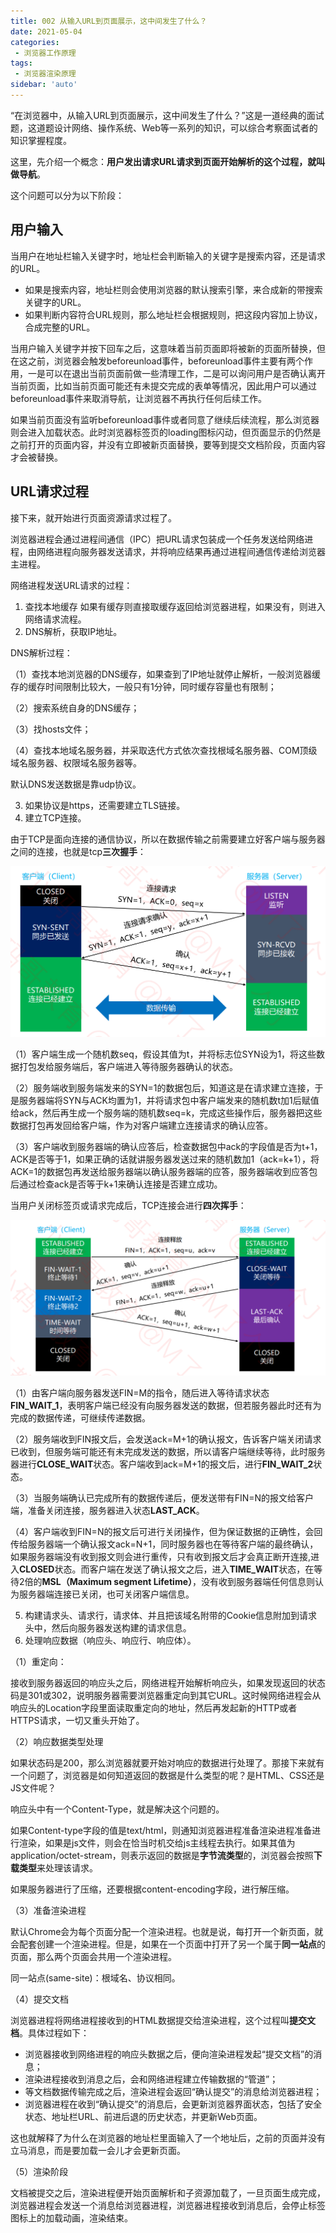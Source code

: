 ```yaml
---
title: 002 从输入URL到页面展示，这中间发生了什么？
date: 2021-05-04
categories: 
 - 浏览器工作原理
tags:
 - 浏览器渲染原理
sidebar: 'auto'
---
```


“在浏览器中，从输入URL到页面展示，这中间发生了什么？”这是一道经典的面试题，这道题设计网络、操作系统、Web等一系列的知识，可以综合考察面试者的知识掌握程度。

这里，先介绍一个概念：**用户发出请求URL请求到页面开始解析的这个过程，就叫做导航**。

这个问题可以分为以下阶段：

## 用户输入

当用户在地址栏输入关键字时，地址栏会判断输入的关键字是搜索内容，还是请求的URL。

- 如果是搜索内容，地址栏则会使用浏览器的默认搜索引擎，来合成新的带搜索关键字的URL。
- 如果判断内容符合URL规则，那么地址栏会根据规则，把这段内容加上协议，合成完整的URL。

当用户输入关键字并按下回车之后，这意味着当前页面即将被新的页面所替换，但在这之前，浏览器会触发beforeunload事件，beforeunload事件主要有两个作用，一是可以在退出当前页面前做一些清理工作，二是可以询问用户是否确认离开当前页面，比如当前页面可能还有未提交完成的表单等情况，因此用户可以通过beforeunload事件来取消导航，让浏览器不再执行任何后续工作。

如果当前页面没有监听beforeunload事件或者同意了继续后续流程，那么浏览器则会进入加载状态。此时浏览器标签页的loading图标闪动，但页面显示的仍然是之前打开的页面内容，并没有立即被新页面替换，要等到提交文档阶段，页面内容才会被替换。

## URL请求过程

接下来，就开始进行页面资源请求过程了。

浏览器进程会通过进程间通信（IPC）把URL请求包装成一个任务发送给网络进程，由网络进程向服务器发送请求，并将响应结果再通过进程间通信传递给浏览器主进程。

网络进程发送URL请求的过程：
1. 查找本地缓存 如果有缓存则直接取缓存返回给浏览器进程，如果没有，则进入网络请求流程。
2. DNS解析，获取IP地址。

DNS解析过程：

（1）查找本地浏览器的DNS缓存，如果查到了IP地址就停止解析，一般浏览器缓存的缓存时间限制比较大，一般只有1分钟，同时缓存容量也有限制；

（2）搜索系统自身的DNS缓存；

（3）找hosts文件；

（4）查找本地域名服务器，并采取迭代方式依次查找根域名服务器、COM顶级域名服务器、权限域名服务器等。

默认DNS发送数据是靠udp协议。

3. 如果协议是https，还需要建立TLS链接。
4. 建立TCP连接。

由于TCP是面向连接的通信协议，所以在数据传输之前需要建立好客户端与服务器之间的连接，也就是tcp**三次握手**：

![图片加载失败](../../assets/images/browser/三次握手.png)

（1）客户端生成一个随机数seq，假设其值为t，并将标志位SYN设为1，将这些数据打包发给服务端后，客户端进入等待服务器确认的状态。

（2）服务端收到服务端发来的SYN=1的数据包后，知道这是在请求建立连接，于是服务器端将SYN与ACK均置为1，并将请求包中客户端发来的随机数t加1后赋值给ack，然后再生成一个服务端的随机数seq=k，完成这些操作后，服务器把这些数据打包再发回给客户端，作为对客户端建立连接请求的确认应答。

（3）客户端收到服务器端的确认应答后，检查数据包中ack的字段值是否为t+1，ACK是否等于1，如果正确的话就讲服务器发送过来的随机数加1（ack=k+1），将ACK=1的数据包再发送给服务器端以确认服务器端的应答，服务器端收到应答包后通过检查ack是否等于k+1来确认连接是否建立成功。


当用户关闭标签页或请求完成后，TCP连接会进行**四次挥手**：

![图片加载失败](../../assets/images//browser/四次挥手.png)

（1）由客户端向服务器发送FIN=M的指令，随后进入等待请求状态**FIN_WAIT_1**，表明客户端已经没有向服务器发送的数据，但若服务器此时还有为完成的数据传递，可继续传递数据。

（2）服务端收到FIN报文后，会发送ack=M+1的确认报文，告诉客户端关闭请求已收到，但服务端可能还有未完成发送的数据，所以请客户端继续等待，此时服务器进行**CLOSE_WAIT**状态。客户端收到ack=M+1的报文后，进行**FIN_WAIT_2**状态。

（3）当服务端确认已完成所有的数据传递后，便发送带有FIN=N的报文给客户端，准备关闭连接，服务器进入状态**LAST_ACK**。

（4）客户端收到FIN=N的报文后可进行关闭操作，但为保证数据的正确性，会回传给服务器端一个确认报文ack=N+1，同时服务器也在等待客户端的最终确认，如果服务器端没有收到报文则会进行重传，只有收到报文后才会真正断开连接,进入**CLOSED**状态。而客户端在发送了确认报文之后，进入**TIME_WAIT**状态，在等待2倍的**MSL（Maximum segment Lifetime）**，没有收到服务器端任何信息则认为服务器端连接已关闭，也可关闭客户端信息。


5. 构建请求头、请求行，请求体、并且把该域名附带的Cookie信息附加到请求头中，然后向服务器发送构建的请求信息。
6. 处理响应数据（响应头、响应行、响应体）。

（1）重定向：

接收到服务器返回的响应头之后，网络进程开始解析响应头，如果发现返回的状态码是301或302，说明服务器需要浏览器重定向到其它URL。这时候网络进程会从响应头的Location字段里面读取重定向的地址，然后再发起新的HTTP或者HTTPS请求，一切又重头开始了。

（2）响应数据类型处理

如果状态码是200，那么浏览器就要开始对响应的数据进行处理了。那接下来就有一个问题了，浏览器是如何知道返回的数据是什么类型的呢？是HTML、CSS还是JS文件呢？

响应头中有一个Content-Type，就是解决这个问题的。

如果Content-type字段的值是text/html，则通知浏览器进程准备渲染进程准备进行渲染，如果是js文件，则会在恰当时机交给js主线程去执行。如果其值为application/octet-stream，则表示返回的数据是**字节流类型**的，浏览器会按照**下载类型**来处理该请求。

如果服务器进行了压缩，还要根据content-encoding字段，进行解压缩。

（3）准备渲染进程

默认Chrome会为每个页面分配一个渲染进程。也就是说，每打开一个新页面，就会配套创建一个渲染进程。但是，如果在一个页面中打开了另一个属于**同一站点**的页面，那么两个页面会共用一个渲染进程。

同一站点(same-site)：根域名、协议相同。

（4）提交文档

浏览器进程将网络进程接收到的HTML数据提交给渲染进程，这个过程叫**提交文档**。具体过程如下：

- 浏览器接收到网络进程的响应头数据之后，便向渲染进程发起“提交文档”的消息；
- 渲染进程接收到消息之后，会和网络进程建立传输数据的“管道”；
- 等文档数据传输完成之后，渲染进程会返回“确认提交”的消息给浏览器进程；
- 浏览器进程在收到“确认提交”的消息后，会更新浏览器界面状态，包括了安全状态、地址栏URL、前进后退的历史状态，并更新Web页面。

这也就解释了为什么在浏览器的地址栏里面输入了一个地址后，之前的页面并没有立马消息，而是要加载一会儿才会更新页面。

（5）渲染阶段

文档被提交之后，渲染进程便开始页面解析和子资源加载了，一旦页面生成完成，浏览器进程会发送一个消息给浏览器进程，浏览器进程接收到消息后，会停止标签图标上的加载动画，渲染结束。